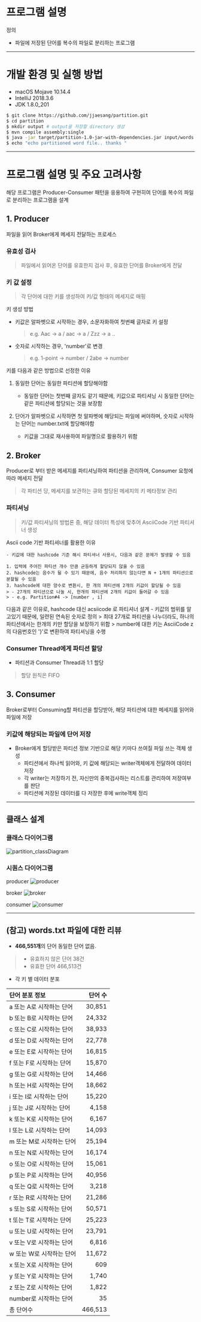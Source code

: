 
# 프로그램 설명

정의
- 파일에 저장된 단어를 복수의 파일로 분리하는 프로그램

---

# 개발 환경 및 실행 방법

- macOS Mojave 10.14.4
- IntelliJ 2018.3.6
- JDK 1.8.0_201

```bash
$ git clone https://github.com/jjaesang/partition.git
$ cd partition
$ mkdir output # output을 저장할 directory 생성
$ mvn compile assembly:single
$ java -jar target/partition-1.0-jar-with-dependencies.jar input/words.txt output 10
$ echo "echo partitioned word file.. thanks "
```

---

# 프로그램 설명 및 주요 고려사항
해당 프로그램은 Producer-Consumer 패턴을 응용하여 구현히여 단어를 복수의 파일로 분리하는 프로그램을 설계 

## 1. Producer 
파일을 읽어 Broker에게 메세지 전달하는 프로세스

### 유효성 검사
 > 파일에서 읽어온 단어를 유효한지 검사 후, 유효한 단어를 Broker에게 전달
  
### 키 값 설정 
> 각 단어에 대한 키를 생성하여 키/값 형태의 메세지로 매핑 

키 생성 방법
- 키값은 알파벳으로 시작하는 경우, 소문자화하여 첫번째 글자로 키 설정
    > e.g. Aac -> a / aac -> a / Zzz -> a  ..
- 숫자로 시작하는 경우, 'number'로 변경
    > e.g. 1-point -> number / 2abe -> number


키를 다음과 같은 방법으로 선정한 이유 
1. 동일한 단어는 동일한 파티션에 할당해야함 
    -  동일한 단어는 첫번째 글자도 같기 때문에, 키값으로 파티셔닝 시 동일한 단어는 같은 파티션에 할당되는 것을 보장함 

2. 단어가 알파벳으로 시작하면 첫 알파벳에 해당되는 파일에 써야하며, 숫자로 시작하는 단어는 number.txt에 할당해야함
    - 키값을 그대로 재사용하여 파일명으로 활용하기 위함 


## 2. Broker
Producer로 부터 받은 메세지를 파티셔닝하여 파티션을 관리하며, Consumer 요청에 따라 메세지 전달
> 각 파티션 당, 메세지를 보관하는 큐와 할당된 메세지의 키 메타정보 관리

### 파티셔닝
 > 키/값 파티셔닝의 방법론 중, 해당 데이터 특성에 맞추어 AsciiCode 기반 파티셔너 생성

Ascii code 기반 파티셔너를 활용한 이유

    - 키값에 대한 hashcode 기준 해시 파티셔너 사용시, 다음과 같은 문제가 발생할 수 있음
    
    1. 입력에 주어진 파티션 개수 만큼 균등하게 할당되지 않을 수 있음
    2. hashcode는 음수가 될 수 있기 때문에, 음수 처리하지 않는다면 N + 1개의 파티션으로 분할될 수 있음
    3. hashcode에 대한 양수로 변환시, 한 개의 파티션에 2개의 키값이 할당될 수 있음
    > - 27개의 파티션으로 나눌 시, 한개의 파티션에 2개의 키값이 들어갈 수 있음 
    > - e.g. Partition#4 -> [number , i] 

다음과 같은 이유로, hashcode 대신 acsiicode 로 파티셔너 설계
    - 키값의 범위를 알고있기 때문에, 일련된 연속된 숫자로 정의
    >  최대 27개로 파티션을 나누더라도, 하나의 파티션에서는 한개의 키만 할당을 보장하기 위함 
    >  number에 대한 키는 AsciiCode z의 다음번호인 '}'로 변환하여 파티셔닝을 수행 


### Consumer Thread에게 파티션 할당
 - 파티션과 Consumer Thread과 1:1 할당
 > 할당 원칙은 FIFO


## 3. Consumer
Broker로부터 Consuming할 파티션을 할당받아, 해당 파티션에 대한 메세지를 읽어와 파일에 저장

### 키값에 해당되는 파일에 단어 저장
 - Broker에게 할당받은 파티션 정보 기반으로 해당 키마다 쓰여질 파일 쓰는 객체 생성
    -  파티션에서 하나씩 읽어와, 키 값에 해당되는 writer객체에게 전달하여 데이터 저장
    -  각 writer는 저장하기 전, 자신만의 중복검사하는 리스트를 관리하여 저장여부를 판단
    -  파티션에 저장된 데이터를 다 저장한 후에 write객체 정리


---

## 클래스 설계

### 클래스 다이어그램
![partition_classDiagram](https://user-images.githubusercontent.com/12586821/61792870-ac256e00-ae58-11e9-910a-83d3a2c6b194.png)

### 시퀀스 다이어그램

producer
![producer](https://user-images.githubusercontent.com/12586821/61792850-a16ad900-ae58-11e9-8e29-6d849b8f2b12.png)

broker
![broker](https://user-images.githubusercontent.com/12586821/61792847-a0d24280-ae58-11e9-9e18-81d8451fc4e1.png)

consumer
![consumer](https://user-images.githubusercontent.com/12586821/61792848-a0d24280-ae58-11e9-9776-cf8c48957c43.png)

---
## (참고) words.txt 파일에 대한 리뷰

- **466,551개**의 단어  동일한 단어 없음.  
> - 유효하지 않은 단어 38건
> - 유효한 단어 466,513건

- 각 키 별 데이터 분포

| 단어 분포 정보 | 단어 수 |
|:--------------------------|--------:|
| a 또는 A로 시작하는 단어 |  30,851 |
| b 또는 B로 시작하는 단어 |  24,332 |
| c 또는 C로 시작하는 단어 |  38,933 |
| d 또는 D로 시작하는 단어 |  22,778 |
| e 또는 E로 시작하는 단어 |  16,815 |
| f 또는 F로 시작하는 단어 |  15,870 |
| g 또는 G로 시작하는 단어 |  14,466 |
| h 또는 H로 시작하는 단어 |  18,662 |
| i 또는 I로 시작하는 단어 |  15,220 |
| j 또는 J로 시작하는 단어 |   4,158 |
| k 또는 K로 시작하는 단어 |   6,167 |
| l 또는 L로 시작하는 단어 |  14,093 |
| m 또는 M로 시작하는 단어 |  25,194 |
| n 또는 N로 시작하는 단어 |  16,174 |
| o 또는 O로 시작하는 단어 |  15,061 |
| p 또는 P로 시작하는 단어 |  40,956 |
| q 또는 Q로 시작하는 단어 |   3,218 |
| r 또는 R로 시작하는 단어 |  21,286 |
| s 또는 S로 시작하는 단어 |  50,571 |
| t 또는 T로 시작하는 단어 |  25,223 |
| u 또는 U로 시작하는 단어 |  23,791 |
| v 또는 V로 시작하는 단어 |   6,816 |
| w 또는 W로 시작하는 단어 |  11,672 |
| x 또는 X로 시작하는 단어 |     609 |
| y 또는 Y로 시작하는 단어 |   1,740 |
| z 또는 Z로 시작하는 단어 |   1,822 |
| number로 시작하는 단어  |      35 |
| 총 단어수              | 466,513 |

